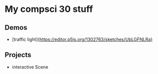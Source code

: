 # My compsci 30 stuff

## Demos
- [traffic light]{https://editor.p5js.org/1302763/sketches/UbLGFNLRa}

## Projects
- interactive Scene
